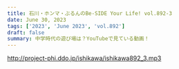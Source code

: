 ```yaml
---
title: 石川・ホンマ・ぶるんのBe-SIDE Your Life! vol.892-3
date: June 30, 2023
tags: ['2023', 'June 2023', 'vol.892']
draft: false
summary: 中学時代の遊び場は？YouTubeで見ている動画！
---
```


http://project-phi.ddo.jp/ishikawa/ishikawa892_3.mp3